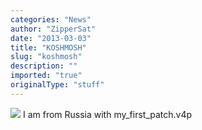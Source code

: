 ```yaml
---
categories: "News"
author: "ZipperSat"
date: "2013-03-03"
title: "KOSHMOSH"
slug: "koshmosh"
description: ""
imported: "true"
originalType: "stuff"
---
```



![](vvvv%202013-03-04%2002-07-07-07.png) 
I am from Russia with my_first_patch.v4p
